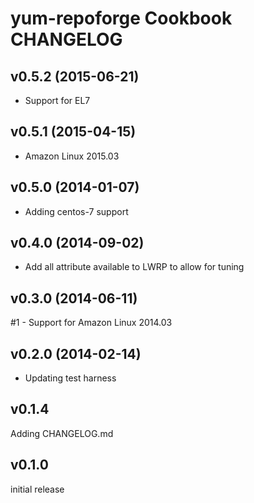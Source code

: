 yum-repoforge Cookbook CHANGELOG
================================

v0.5.2 (2015-06-21)
-------------------
- Support for EL7

v0.5.1 (2015-04-15)
-------------------
- Amazon Linux 2015.03

v0.5.0 (2014-01-07)
-------------------
- Adding centos-7 support

v0.4.0 (2014-09-02)
-------------------
- Add all attribute available to LWRP to allow for tuning

v0.3.0 (2014-06-11)
-------------------
#1 - Support for Amazon Linux 2014.03

v0.2.0 (2014-02-14)
-------------------
- Updating test harness

v0.1.4
------
Adding CHANGELOG.md

v0.1.0
------
initial release
